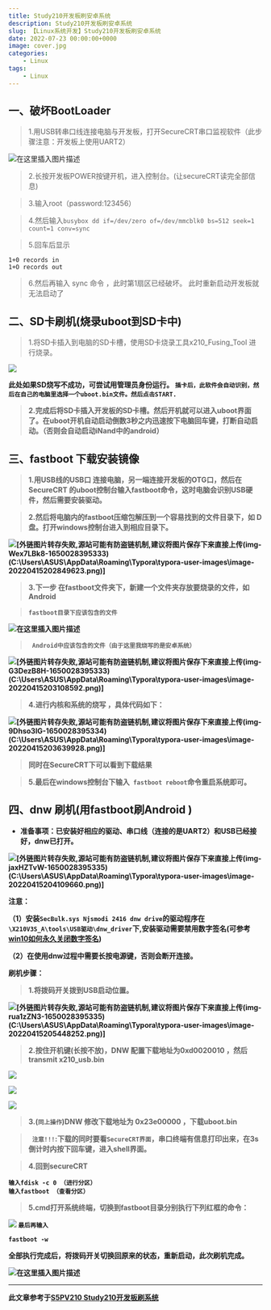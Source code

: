```yaml
---
title: Study210开发板刷安卓系统
description: Study210开发板刷安卓系统
slug: 【Linux系统开发】Study210开发板刷安卓系统
date: 2022-07-23 00:00:00+0000
image: cover.jpg
categories:
    - Linux
tags:
    - Linux
---
```




## 一、破坏BootLoader

> 1.用USB转串口线连接电脑与开发板，打开SecureCRT串口监视软件（此步骤注意：开发板上使用UART2）

![在这里插入图片描述](https://img-blog.csdnimg.cn/c79baf4eb1e949c88d6bb50c32862354.png?x-oss-process=image/watermark,type_d3F5LXplbmhlaQ,shadow_50,text_Q1NETiBA5Lul5pS-Xw==,size_20,color_FFFFFF,t_70,g_se,x_16)



> 2.长按开发板POWER按键开机，进入控制台。(让secureCRT读完全部信息)

> 3.输入root（password:123456）

> 4.然后输入`busybox dd if=/dev/zero of=/dev/mmcblk0 bs=512 seek=1 count=1 conv=sync`

> 5.回车后显示

```
1+0 records in
1+O records out
```

> 6.然后再输入 sync 命令 ，此时第1扇区已经破坏。
> 此时重新启动开发板就无法启动了

## 二、SD卡刷机(烧录uboot到SD卡中)

> 1.将SD卡插入到电脑的SD卡槽，使用SD卡烧录工具x210_Fusing_Tool 进行烧录。

![](https://img-blog.csdnimg.cn/958a8cf2a0554edd8e2d53d021490d4e.png?x-oss-process=image/watermark,type_d3F5LXplbmhlaQ,shadow_50,text_Q1NETiBA5Lul5pS-Xw==,size_20,color_FFFFFF,t_70,g_se,x_16)

<strong>此处如果SD烧写不成功，可尝试用管理员身份运行。
`插卡后，此软件会自动识别，然后在自己的电脑里选择一个uboot.bin文件。然后点击START.`

> 2.完成后将SD卡插入开发板的SD卡槽。然后开机就可以进入uboot界面了。在uboot开机自动启动倒数3秒之内迅速按下电脑回车键，打断自动启动。（否则会自动启动iNand中的android）

## 三、fastboot 下载安装镜像

> 1.用USB线的USB口 连接电脑，另一端连接开发板的OTG口，然后在SecureCRT 的uboot控制台输入fastboot命令，这时电脑会识别USB硬件，然后需要安装驱动。

> 2.然后将电脑内的fastboot压缩包解压到一个容易找到的文件目录下，如 D盘。打开windows控制台进入到相应目录下。

![\[外链图片转存失败,源站可能有防盗链机制,建议将图片保存下来直接上传(img-Wex7LBk8-1650028395333)(C:\Users\ASUS\AppData\Roaming\Typora\typora-user-images\image-20220415202849623.png)\]](https://img-blog.csdnimg.cn/bc1cb6ad4904482baaad59e05da074bc.png)


> 3.下一步 在fastboot文件夹下，新建一个文件夹存放要烧录的文件，如Android

>`fastboot目录下应该包含的文件`
>
![在这里插入图片描述](https://img-blog.csdnimg.cn/850cde9ff40e4109a2b46cd186f93418.png?x-oss-process=image/watermark,type_d3F5LXplbmhlaQ,shadow_50,text_Q1NETiBA5Lul5pS-Xw==,size_20,color_FFFFFF,t_70,g_se,x_16)


>` Android中应该包含的文件（由于这里我烧写的是安卓系统）`

![\[外链图片转存失败,源站可能有防盗链机制,建议将图片保存下来直接上传(img-G3DezB8H-1650028395333)(C:\Users\ASUS\AppData\Roaming\Typora\typora-user-images\image-20220415203108592.png)\]](https://img-blog.csdnimg.cn/d97c6282c3ba46aba3a44b34a72e99a4.png?x-oss-process=image/watermark,type_d3F5LXplbmhlaQ,shadow_50,text_Q1NETiBA5Lul5pS-Xw==,size_20,color_FFFFFF,t_70,g_se,x_16)




> 4.进行内核和系统的烧写 ，具体代码如下：

![\[外链图片转存失败,源站可能有防盗链机制,建议将图片保存下来直接上传(img-9Dhso3IG-1650028395334)(C:\Users\ASUS\AppData\Roaming\Typora\typora-user-images\image-20220415203639928.png)\]](https://img-blog.csdnimg.cn/eb401fcf50ec4f228025341cfcb28fca.png?x-oss-process=image/watermark,type_d3F5LXplbmhlaQ,shadow_50,text_Q1NETiBA5Lul5pS-Xw==,size_20,color_FFFFFF,t_70,g_se,x_16)


> 同时在SecureCRT下可以看到下载结果



> 5.最后在windows控制台下输入` fastboot reboot`命令重启系统即可。

## 四、dnw 刷机(用fastboot刷Android )

- 准备事项：已安装好相应的驱动、串口线（连接的是UART2）和USB已经接好，dnw已打开。

![\[外链图片转存失败,源站可能有防盗链机制,建议将图片保存下来直接上传(img-jaxHZTvW-1650028395335)(C:\Users\ASUS\AppData\Roaming\Typora\typora-user-images\image-20220415204109660.png)\]](https://img-blog.csdnimg.cn/763acfc49ae34659b891a95ccd3de444.png?x-oss-process=image/watermark,type_d3F5LXplbmhlaQ,shadow_50,text_Q1NETiBA5Lul5pS-Xw==,size_20,color_FFFFFF,t_70,g_se,x_16)


注意：

（1）安装`SecBulk.sys Njsmodi 2416 dnw drive`的驱动程序在`\X210V3S_A\tools\USB驱动\dnw_driver`下,安装驱动需要禁用数字签名(可参考[win10如何永久关闭数字签名](https://blog.csdn.net/m0_37182543/article/details/80541418?ops_request_misc=%257B%2522request%255Fid%2522%253A%2522165002148616780271549615%2522%252C%2522scm%2522%253A%252220140713.130102334.pc%255Fall.%2522%257D&request_id=165002148616780271549615&biz_id=0&utm_medium=distribute.pc_search_result.none-task-blog-2~all~first_rank_ecpm_v1~rank_v31_ecpm-1-80541418.142^v9^pc_search_result_cache,157^v4^control&utm_term=Windows%E7%A6%81%E7%94%A8%E6%95%B0%E5%AD%97%E7%AD%BE%E5%90%8D&spm=1018.2226.3001.4187))

（2）在使用dnw过程中需要长按电源键，否则会断开连接。

刷机步骤：

> 1.将拨码开关拨到USB启动位置。

![\[外链图片转存失败,源站可能有防盗链机制,建议将图片保存下来直接上传(img-rua1zZN3-1650028395335)(C:\Users\ASUS\AppData\Roaming\Typora\typora-user-images\image-20220415205448252.png)\]](https://img-blog.csdnimg.cn/51ddaa8b66494111899de8774b695007.png?x-oss-process=image/watermark,type_d3F5LXplbmhlaQ,shadow_50,text_Q1NETiBA5Lul5pS-Xw==,size_20,color_FFFFFF,t_70,g_se,x_16)


> 2.按住开机键(长按不放)，DNW 配置下载地址为0xd0020010 ，然后transmit x210_usb.bin

![](https://img-blog.csdnimg.cn/63fbc995f8ab4752945842db148ad6a5.png?x-oss-process=image/watermark,type_d3F5LXplbmhlaQ,shadow_50,text_Q1NETiBA5Lul5pS-Xw==,size_20,color_FFFFFF,t_70,g_se,x_16)


![](https://img-blog.csdnimg.cn/170c0ec22ea4421daa7952994fdd3b0d.png?x-oss-process=image/watermark,type_d3F5LXplbmhlaQ,shadow_50,text_Q1NETiBA5Lul5pS-Xw==,size_20,color_FFFFFF,t_70,g_se,x_16)




![](https://img-blog.csdnimg.cn/e08d1f32d26d4558b078f85db271eab4.png?x-oss-process=image/watermark,type_d3F5LXplbmhlaQ,shadow_50,text_Q1NETiBA5Lul5pS-Xw==,size_20,color_FFFFFF,t_70,g_se,x_16)


> 3.(`同上操作`)DNW 修改下载地址为 0x23e00000 ，下载uboot.bin

>` 注意!!!`:下载的同时要看`SecureCRT界面`，串口终端有信息打印出来，在3s倒计时内按下回车键，进入shell界面。

> 4.回到secureCRT

```
输入fdisk -c 0 （进行分区）
输入fastboot （查看分区）
```

> 5.cmd打开系统终端，切换到fastboot目录分别执行下列红框的命令：

![](https://img-blog.csdnimg.cn/7676539a597a42d38993936ee760236a.png?x-oss-process=image/watermark,type_d3F5LXplbmhlaQ,shadow_50,text_Q1NETiBA5Lul5pS-Xw==,size_20,color_FFFFFF,t_70,g_se,x_16)
`最后再输入`
```
fastboot -w
```

全部执行完成后，将拨码开关切换回原来的状态，重新启动，此次刷机完成。

![在这里插入图片描述](https://img-blog.csdnimg.cn/2982435176bb485abd152c2ab508d2cc.png?x-oss-process=image/watermark,type_d3F5LXplbmhlaQ,shadow_50,text_Q1NETiBA5Lul5pS-Xw==,size_20,color_FFFFFF,t_70,g_se,x_16)


---

此文章参考于[S5PV210 Study210开发板刷系统](https://blog.csdn.net/madao1234/article/details/101104872)

